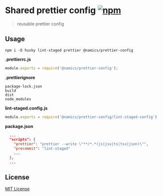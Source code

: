 # Shared prettier config [![npm](https://img.shields.io/npm/v/@namics/prettier-config.svg)](https://www.npmjs.com/package/@namics/prettier-config)

> reusable prettier config

## Usage

`npm i -D husky lint-staged prettier @namics/prettier-config`

**.prettierrc.js**

```js
module.exports = require('@namics/prettier-config');
```

**.prettierignore**

```
package-lock.json
build
dist
node_modules
```

**lint-staged.config.js**

```js
module.exports = require('@namics/prettier-config/lint-staged-config');
```

**package.json**

```json
  ...
  "scripts": {
    "prettier": "prettier --write \"**/*.*(js|jsx|ts|tsx|json)\"",
    "precommit": "lint-staged"
    ...
  },
  ...
```

## License
[MIT License](./LICENSE)
